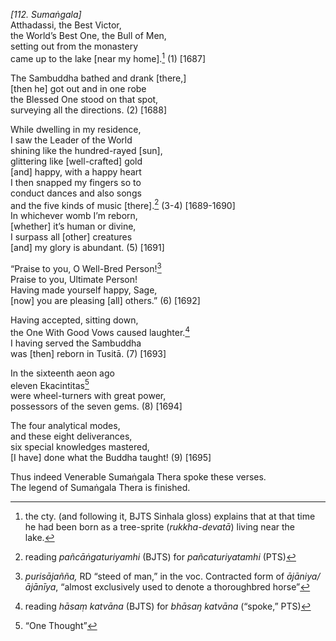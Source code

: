 *\[112. Sumaṅgala\]*  
Atthadassi, the Best Victor,  
the World’s Best One, the Bull of Men,  
setting out from the monastery  
came up to the lake \[near my home\].[^1] (1) \[1687\]

The Sambuddha bathed and drank \[there,\]  
\[then he\] got out and in one robe  
the Blessed One stood on that spot,  
surveying all the directions. (2) \[1688\]

While dwelling in my residence,  
I saw the Leader of the World  
shining like the hundred-rayed \[sun\],  
glittering like \[well-crafted\] gold  
\[and\] happy, with a happy heart  
I then snapped my fingers so to  
conduct dances and also songs  
and the five kinds of music \[there\].[^2] (3-4) \[1689-1690\]  
In whichever womb I’m reborn,  
\[whether\] it’s human or divine,  
I surpass all \[other\] creatures  
\[and\] my glory is abundant. (5) \[1691\]

“Praise to you, O Well-Bred Person![^3]  
Praise to you, Ultimate Person!  
Having made yourself happy, Sage,  
\[now\] you are pleasing \[all\] others.” (6) \[1692\]

Having accepted, sitting down,  
the One With Good Vows caused laughter.[^4]  
I having served the Sambuddha  
was \[then\] reborn in Tusitā. (7) \[1693\]

In the sixteenth aeon ago  
eleven Ekacintitas[^5]  
were wheel-turners with great power,  
possessors of the seven gems. (8) \[1694\]

The four analytical modes,  
and these eight deliverances,  
six special knowledges mastered,  
\[I have\] done what the Buddha taught! (9) \[1695\]

Thus indeed Venerable Sumaṅgala Thera spoke these verses.  
The legend of Sumaṅgala Thera is finished.  
[^1]: the cty. (and following it, BJTS Sinhala gloss) explains that at
    that time he had been born as a tree-sprite (*rukkha-devatā*) living
    near the lake.  
[^2]: reading *pañcāṅgaturiyamhi* (BJTS) for *pañcaturiyatamhi* (PTS)  
[^3]: *purisājañña,* RD “steed of man,” in the voc. Contracted form of
    *ājāniya/ājānīya*, “almost exclusively used to denote a thoroughbred
    horse”  
[^4]: reading *hāsaṃ katvāna* (BJTS) for *bhāsaŋ katvāna* (“spoke,” PTS)  
[^5]: “One Thought”
